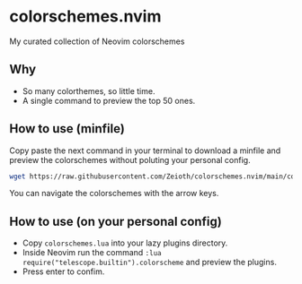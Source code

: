 # colorschemes.nvim
My curated collection of Neovim colorschemes

## Why
* So many colorthemes, so little time.
* A single command to preview the top 50 ones.

## How to use (minfile)
Copy paste the next command in your terminal to download a minfile and preview the colorschemes without poluting your personal config.

```sh
wget https://raw.githubusercontent.com/Zeioth/colorschemes.nvim/main/colorschemes-minfile.lua -O preview-colorschemes.lua && nvim -u preview-colorschemes.lua
```
You can navigate the colorschemes with the arrow keys.

## How to use (on your personal config)
* Copy `colorschemes.lua` into your lazy plugins directory.
* Inside Neovim run the command `:lua require("telescope.builtin").colorscheme` and preview the plugins.
* Press enter to confim.
